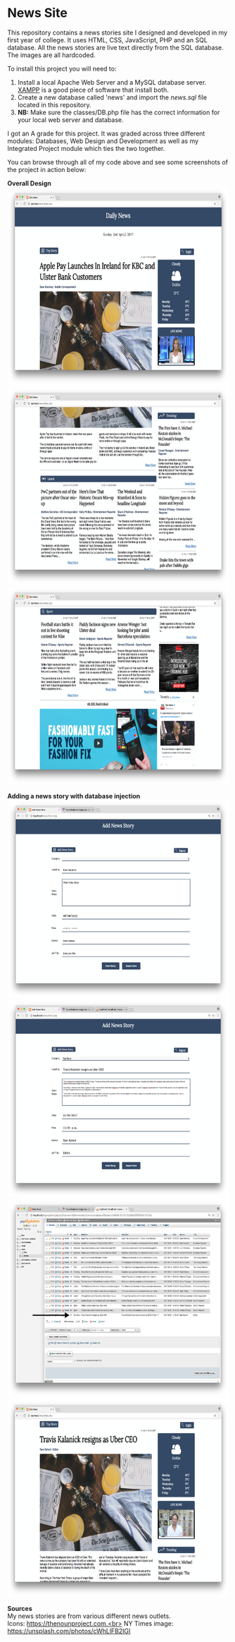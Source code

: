 # News Site
This repository contains a news stories site I designed and developed in my first year of college.
It uses HTML, CSS, JavaScript, PHP and an SQL database. All the news stories are live text directly from the SQL database. The images are all hardcoded.

To install this project you will need to:
1. Install a local Apache Web Server and a MySQL database server. <a href="https://www.apachefriends.org/index.html">XAMPP</a> is a good piece of software that install both.   
2. Create a new database called 'news' and import the <i>news.sql</i> file located in this repository.
3. <b>NB:</b> Make sure the classes/DB.php file has the correct information for your local web server and database.

I got an A grade for this project. It was graded across three different modules: Databases, Web Design and Development as well as my Integrated Project module which ties the two together.

You can browse through all of my code above and see some screenshots of the project in action below:

<b>Overall Design</b><br>
<img src="https://raw.githubusercontent.com/MarkSweeney96/news_site/master/screenshots/news-site-sc1.png" alt="screenshot1" height="450">
<br>
<img src="https://raw.githubusercontent.com/MarkSweeney96/news_site/master/screenshots/news-site-sc2.png" alt="screenshot2" height="450">
<br>
<img src="https://raw.githubusercontent.com/MarkSweeney96/news_site/master/screenshots/news-site-sc3.png" alt="screenshot3" height="450"><br>

<b>Adding a news story with database injection</b><br>
<img src="https://raw.githubusercontent.com/MarkSweeney96/news_site/master/screenshots/empty-form.png" alt="empty-form" height="450">
<br>
<img src="https://raw.githubusercontent.com/MarkSweeney96/news_site/master/screenshots/form-with-data.png" alt="form-with-data" height="450">
<br>
<img src="https://raw.githubusercontent.com/MarkSweeney96/news_site/master/screenshots/database-injection.png" alt="database-injection" height="450">
<br>
<img src="https://raw.githubusercontent.com/MarkSweeney96/news_site/master/screenshots/updated-news-story.png" alt="updated-news-story" height="450"><br>


<b>Sources</b><br>
My news stories are from various different news outlets.<br>
Icons: https://thenounproject.com.<br>
NY Times image: https://unsplash.com/photos/cWhLlFB2IGI
